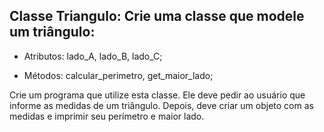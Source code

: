 ## Classe Triangulo: Crie uma classe que modele um triângulo:

- Atributos: lado_A, lado_B, lado_C;

- Métodos: calcular_perimetro, get_maior_lado;

Crie um programa que utilize esta classe. Ele deve pedir ao usuário que informe as
medidas de um triângulo. Depois, deve criar um objeto com as medidas e imprimir
seu perímetro e maior lado.
